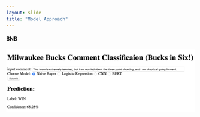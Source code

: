 ```yaml
---
layout: slide
title: "Model Approach"
---
```


#### BNB

![Bernoulli Naive Bayes](https://raw.githubusercontent.com/tulane-cmps6730/project-reddit/main/NBDemo.png)
